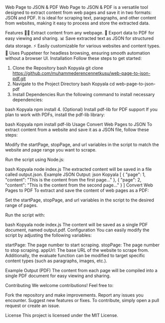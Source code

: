 Web Page to JSON & PDF
Web Page to JSON & PDF is a versatile tool designed to extract content from web pages and save it in two formats: JSON and PDF. It is ideal for scraping text, paragraphs, and other content from websites, making it easy to process and store the extracted data.

Features
🧑‍💻 Extract content from any webpage.
📄 Export data to PDF for easy viewing and sharing.
📊 Save extracted text as JSON for structured data storage.
⚡ Easily customizable for various websites and content types.
🚀 Uses Puppeteer for headless browsing, ensuring smooth automation without a browser UI.
Installation
Follow these steps to get started:

1. Clone the Repository
bash
Kopyala
git clone https://github.com/muhammederencennetkusu/web-page-to-json-pdf.git
2. Navigate to the Project Directory
bash
Kopyala
cd web-page-to-json-pdf
3. Install Dependencies
Run the following command to install necessary dependencies:

bash
Kopyala
npm install
4. (Optional) Install pdf-lib for PDF support
If you plan to work with PDFs, install the pdf-lib library:

bash
Kopyala
npm install pdf-lib
Usage
Convert Web Pages to JSON
To extract content from a website and save it as a JSON file, follow these steps:

Modify the startPage, stopPage, and url variables in the script to match the website and page range you want to scrape.

Run the script using Node.js:

bash
Kopyala
node index.js
The extracted content will be saved in a file called output.json.
Example JSON Output:
json
Kopyala
[
  {
    "page": 1,
    "content": "This is the content from the first page..."
  },
  {
    "page": 2,
    "content": "This is the content from the second page..."
  }
]
Convert Web Pages to PDF
To extract and save the content of web pages as a PDF:

Set the startPage, stopPage, and url variables in the script to the desired range of pages.

Run the script with:

bash
Kopyala
node index.js
The content will be saved as a single PDF document, named output.pdf.
Configuration
You can easily modify the script by adjusting the following variables:

startPage: The page number to start scraping.
stopPage: The page number to stop scraping.
appUrl: The base URL of the website to scrape from.
Additionally, the evaluate function can be modified to target specific content types (such as paragraphs, images, etc.).

Example Output (PDF)
The content from each page will be compiled into a single PDF document for easy viewing and sharing.

Contributing
We welcome contributions! Feel free to:

Fork the repository and make improvements.
Report any issues you encounter.
Suggest new features or fixes.
To contribute, simply open a pull request or create an issue.

License
This project is licensed under the MIT License.
